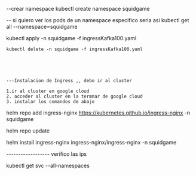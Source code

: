 --crear namespace
kubectl create namespace squidgame



-- si quiero ver los pods de un namespace especifico seria asi
    kubectl get all --namespace=squidgame


   kubectl apply -n squidgame -f ingressKafka100.yaml

    kubectl delete -n squidgame -f ingressKafka100.yaml





    ---Instalacion de Ingress ,, debo ir al cluster

    1.ir al cluster en google cloud
    2. acceder al cluster en la termnar de google cloud
    3. instalar los comandos de abajo

helm repo add ingress-nginx https://kubernetes.github.io/ingress-nginx -n squidgame 

helm repo update

helm install ingress-nginx ingress-nginx/ingress-nginx -n squidgame



------------------ verifico las ips

kubectl get svc --all-namespaces